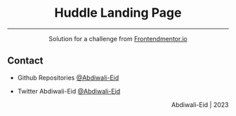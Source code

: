 

<h1 align="center">Huddle Landing Page</h1>

<hr>



<div align="center">
   Solution for a challenge from <a href="https://www.frontendmentor.io/" target="_blank">Frontendmentor.io</a>
</div>



##  Contact

- Github Repositories [@Abdiwali-Eid](https://github.com/Abdiwali-Eid)




- Twitter Abdiwali-Eid [@Abdiwali-Eid](https://twitter.com/CabdiwaliBashir)  

<div align="right">
    <p>Abdiwali-Eid | 2023</p>
</div>

